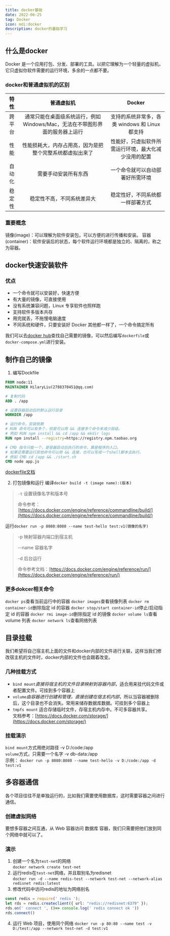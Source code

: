 ```yaml
---
title: docker基础
date: 2022-06-25
tag: Docker
icon: mdi:docker
description: docker的基础学习 
---
```


## 什么是docker
Docker 是一个应用打包、分发、部署的工具。以把它理解为一个轻量的虚拟机，它只虚拟你软件需要的运行环境，多余的一点都不要。

### docker和普通虚拟机的区别
| 特性 |普通虚拟机|Docker|  
| :----: | :----: | :----: | 
|跨平台|通常只能在桌面级系统运行，例如 Windows/Mac，无法在不带图形界面的服务器上运行|支持的系统非常多，各类 windows 和 Linux 都支持|  
|性能|性能损耗大，内存占用高，因为是把整个完整系统都虚拟出来了|性能好，只虚拟软件所需运行环境，最大化减少没用的配置|  
|自动化|需要手动安装所有东西|一个命令就可以自动部署好所需环境|  
|稳定性|稳定性不高，不同系统差异大|稳定性好，不同系统都一样部署方式|  

### 重要概念
镜像(image)：可以理解为软件安装包，可以方便的进行传播和安装。
容器(container)：软件安装后的状态，每个软件运行环境都是独立的、隔离的，称之为容器。

## docker快速安装软件
### 优点
- 一个命令就可以安装好，快速方便
- 有大量的镜像，可直接使用
- 没有系统兼容问题，Linux 专享软件也照样跑
- 支持软件多版本共存
- 用完就丢，不拖慢电脑速度
- 不同系统和硬件，只要安装好 Docker 其他都一样了，一个命令搞定所有

我们可以去[docker hub](https://hub.docker.com/)查找自己需要的镜像，可以然后编写`dockerfile`或`docker-compose.yml`进行安装。

## 制作自己的镜像
1. 编写Dockfile
  ```dockerfile
  FROM node:11
  MAINTAINER HilaryLiu(2788370451@qq.com)

  # 复制代码
  ADD . /app

  # 设置容器启动后的默认运行目录
  WORKDIR /app

  # 运行命令，安装依赖
  # RUN 命令可以有多个，但是可以用 && 连接多个命令来减少层级。
  # 例如 RUN npm install && cd /app && mkdir logs
  RUN npm install --registry=https://registry.npm.taobao.org

  # CMD 指令只能一个，是容器启动后执行的命令，算是程序的入口。
  # 如果还需要运行其他命令可以用 && 连接，也可以写成一个shell脚本去执行。
  # 例如 CMD cd /app && ./start.sh
  CMD node app.js
  ```
  [dockerfile文档](https://docs.docker.com/engine/reference/builder/#run)

2. 打包镜像和运行
编译`docker build -t (image name):(版本)`
> `-t` 设置镜像名字和版本号
>
> 命令参考：[https://docs.docker.com/engine/reference/commandline/build/](https://docs.docker.com/engine/reference/commandline/build/)

运行`docker run -p 8080:8080 --name test-hello test:v1(镜像的名字)`
> -p 映射容器内端口到宿主机
>
> --name 容器名字
>
> -d 后台运行
>  
> 命令参考文档：[https://docs.docker.com/engine/reference/run/](https://docs.docker.com/engine/reference/run/)

### 更多dokcer相关命令
`docker ps`查看当前运行中的容器
`docker images`查看镜像列表
`docker rm container-id`删除指定 id 的容器
`docker stop/start container-id`停止/启动指定 id 的容器
`docker rmi image-id`删除指定 id 的镜像
`docker volume ls`查看 volume 列表
`docker network ls`查看网络列表

## 目录挂载
我们希望将自己宿主机上面的文件和docker内部的文件进行关联，这样当我们修改宿主机的文件时，docker内部的文件也会跟着改变。

### 几种挂载方式
- `bind mount`*直接将宿主机的文件目录映射到容器内部*，适合用来挂代码文件或者配置文件。可挂到多个容器上
- `volume`*由容器进行创建和管理，直接创建在宿主机内部*，所以当容器被删除后，这个目录也不会消失。常用来储存数据库数据。可挂到多个容器上
- `tmpfs mount` 适合存储临时文件，存宿主机内存中。不可多容器共享。  
文档参考：[https://docs.docker.com/storage/](https://docs.docker.com/storage/)

### 挂载演示
`bind mount`方式用绝对路径 -v D:/code:/app  
`volume`方式，只需要一个名字 -v db-data:/app  
示例：
`docker run -p 8080:8080 --name test-hello -v D:/code:/app -d test:v1`

## 多容器通信
各个项目往往不是单独运行的，比如我们需要使用数据库，这时需要容器之间进行通信。
### 创建虚拟网络
要想多容器之间互通，从 Web 容器访问 数据库 容器，我们只需要把他们放到同个网络中就可以了。
### 演示
1. 创建一个名为`test-net`的网络  
  `docker network create test-net`
2. 运行redis在`test-net`网络，并且取别名为redisnet  
  `docker run -d --name redis-test --network test-net --network-alias redisnet redis:latest` 
3. 修改代码中访问redis的地址为网络别名
  ```ts
  const redis = require(' redis ');
  let rds = redis.createclient({ url: "redis://redisnet:6379" });
  rds.on(' connect ', ()=> console.log(' redis connect ok '))
  rds.connect()
  ```
4. 运行 Web 项目，使用同个网络
  `docker run -p 80:80 --name test -v D:/test:/app --network test-net -d test:v1`
